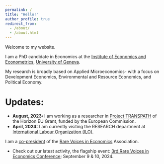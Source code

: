 ```yaml
---
permalink: /
title: "Hello!"
author_profile: true
redirect_from: 
  - /about/
  - /about.html
---
```


Welcome to my website.

I am a PhD candidate in Economics at the [Institute of Economics and Econometrics](https://www.unige.ch/gsem/en/research/institutes/iee/), [University of Geneva](https://www.unige.ch/).

My research is broadly based on Applied Microeconomics- with a focus on Development Economics, Environmental and Resource Economics, and Political Economy. 

Updates:
======
- **August, 2023:** I am working as a researcher in [Project TRANSPATH](https://transpath.eu/partners) of the Horizon EU Grant, funded by the European Commission. 
- **April, 2024:** I am currently visiting the RESEARCH department at [International Labour Organization (ILO)](https://www.ilo.org/).


I am a [co-president](https://www.rarevoicesineconomics.com/team) of the [Rare Voices in Economics](https://www.rarevoicesineconomics.com/) Association.
- Check out our latest activity, the flagship event: [3rd Rare Voices in Economics Conference](https://www.rarevoicesineconomics.com/conference-2024); September 9 & 10, 2024.
  
